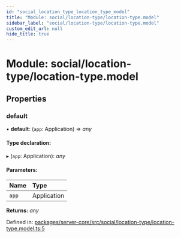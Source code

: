 ```yaml
---
id: "social_location_type_location_type_model"
title: "Module: social/location-type/location-type.model"
sidebar_label: "social/location-type/location-type.model"
custom_edit_url: null
hide_title: true
---
```


# Module: social/location-type/location-type.model

## Properties

### default

• **default**: (`app`: Application) => *any*

#### Type declaration:

▸ (`app`: Application): *any*

#### Parameters:

| Name | Type |
| :------ | :------ |
| `app` | Application |

**Returns:** *any*

Defined in: [packages/server-core/src/social/location-type/location-type.model.ts:5](https://github.com/xr3ngine/xr3ngine/blob/2d83606b6/packages/server-core/src/social/location-type/location-type.model.ts#L5)
